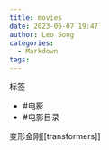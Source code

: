 ```yaml
---
title: movies
date: 2023-06-07 19:47
author: Leo Song
categories:
  - Markdown
tags:
---
```


标签

- #电影 
- #电影目录 

变形金刚[[transformers]]
